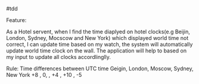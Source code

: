 #tdd


Feature:

As a Hotel servent, when I find the time diaplyed on hotel clocks(e.g Beijin, London, Sydney, Mocscow and New York) 
which displayed world time not correct, I can update time based on my watch, the system will automatically update world time clock
on the wall. The application will help to based on my input to update all clocks accordlinglly.

Rule:
Time differences between UTC time
Geigin, London, Moscow, Sydney, New York
+8    , 0,    , +4    , +10   , -5

